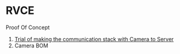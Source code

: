 # RVCE
Proof Of Concept

1. [Trial of making the communication stack with Camera to Server](./com/communication.md)
2. Camera BOM 
